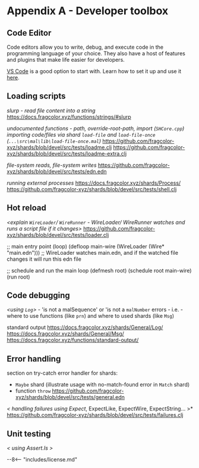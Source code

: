 # Appendix A - Developer toolbox

## Code Editor
Code editors allow you to write, debug, and execute code in the programming language of your choice. They also have a host of features and plugins that make life easier for developers.

[VS Code](https://code.visualstudio.com/) is a good option to start with.
Learn how to set it up and use it [here](https://code.visualstudio.com/learn).

## Loading scripts
*slurp - read file content into a string*
https://docs.fragcolor.xyz/functions/strings/#slurp

*undocumented functions - path, override-root-path, import (`SHCore.cpp`)*
*importing code/files via shard `load-file` and `load-file-once` (`...\src\mal\lib\load-file-once.mal`)*
https://github.com/fragcolor-xyz/shards/blob/devel/src/tests/loadme.clj
https://github.com/fragcolor-xyz/shards/blob/devel/src/tests/loadme-extra.clj

*file-system reads, file-system writes*
https://github.com/fragcolor-xyz/shards/blob/devel/src/tests/edn.edn

*running external processes*
https://docs.fragcolor.xyz/shards/Process/
https://github.com/fragcolor-xyz/shards/blob/devel/src/tests/shell.clj

## Hot reload
*<explain `WireLoader`/ `WireRunner` - WireLoader/ WireRunner watches and runs a script file if it changes>*
https://github.com/fragcolor-xyz/shards/blob/devel/src/tests/loader.clj

;; main entry point (loop)
(defloop main-wire
  (WireLoader (Wire* "main.edn"))) ;; WireLoader watches main.edn, and if the watched file changes it will run this edn file

;; schedule and run the main loop
(defmesh root)
(schedule root main-wire)
(run root)

## Code debugging
*<using `Log`>*
*<explain how to fix>* 
    - 'is not a malSequence' or 'is not a `malNumber` errors - i.e.
    - where to use functions (like `prn`) and where to used shards (like `Msg`)

standard output
https://docs.fragcolor.xyz/shards/General/Log/
https://docs.fragcolor.xyz/shards/General/Msg/
https://docs.fragcolor.xyz/functions/standard-output/

## Error handling
section on try-catch error handler for shards:
  - `Maybe` shard (illustrate usage with no-match-found error in `Match` shard)
  - function `throw`
https://github.com/fragcolor-xyz/shards/blob/devel/src/tests/general.edn
 
*< handling failures using Expect*, ExpectLike, ExpectWire, ExpectString... >*
https://github.com/fragcolor-xyz/shards/blob/devel/src/tests/failures.clj
   

## Unit testing
*< using Assert.Is >*

--8<-- "includes/license.md"

